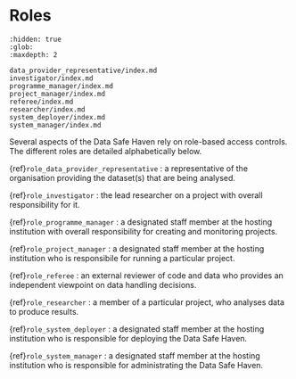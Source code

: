 # Roles

```{toctree}
:hidden: true
:glob:
:maxdepth: 2

data_provider_representative/index.md
investigator/index.md
programme_manager/index.md
project_manager/index.md
referee/index.md
researcher/index.md
system_deployer/index.md
system_manager/index.md
```

Several aspects of the Data Safe Haven rely on role-based access controls.
The different roles are detailed alphabetically below.

{ref}`role_data_provider_representative`
: a representative of the organisation providing the dataset(s) that are being analysed.

{ref}`role_investigator`
: the lead researcher on a project with overall responsibility for it.

{ref}`role_programme_manager`
: a designated staff member at the hosting institution with overall responsibility for creating and monitoring projects.

{ref}`role_project_manager`
: a designated staff member at the hosting institution who is responsibile for running a particular project.

{ref}`role_referee`
: an external reviewer of code and data who provides an independent viewpoint on data handling decisions.

{ref}`role_researcher`
: a member of a particular project, who analyses data to produce results.

{ref}`role_system_deployer`
: a designated staff member at the hosting institution who is responsible for deploying the Data Safe Haven.

{ref}`role_system_manager`
: a designated staff member at the hosting institution who is responsible for administrating the Data Safe Haven.
